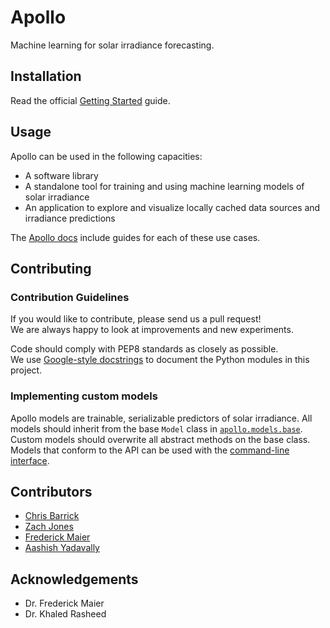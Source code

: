# Apollo

Machine learning for solar irradiance forecasting.

## Installation

Read the official 
[Getting Started](https://cbarrick.github.io/apollo/user-guides/getting-started.html)
guide.

## Usage

Apollo can be used in the following capacities:
    
- A software library
- A standalone tool for training and using machine learning models of solar irradiance
- An application to explore and visualize locally cached data sources and irradiance predictions

The [Apollo docs](https://cbarrick.github.io/apollo/index.html)
include guides for each of these use cases.

## Contributing

### Contribution Guidelines

If you would like to contribute, please send us a pull request!  
We are always happy to look at improvements and new experiments.

Code should comply with PEP8 standards as closely as possible.  
We use [Google-style docstrings](http://sphinxcontrib-napoleon.readthedocs.io/en/latest/example_google.html) 
to document the Python modules in this project.

### Implementing custom models

Apollo models are trainable, serializable predictors of solar irradiance.
All models should inherit from the base `Model` class in [`apollo.models.base`](apollo/models/base.py).
Custom models should overwrite all abstract methods on the base class.
Models that conform to the API can be used with the [command-line interface](apollo/__main__.py).  


## Contributors
- [Chris Barrick](https://github.com/cbarrick)
- [Zach Jones](https://github.com/zachdj)
- [Frederick Maier](https://github.com/fwmaier)
- [Aashish Yadavally](https://github.com/aashishyadavally)

## Acknowledgements
- Dr. Frederick Maier
- Dr. Khaled Rasheed

